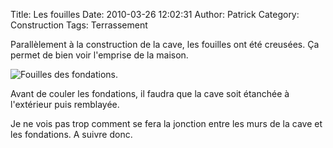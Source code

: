Title: Les fouilles
Date: 2010-03-26 12:02:31
Author: Patrick
Category: Construction
Tags: Terrassement

Parallèlement à la construction de la cave, les fouilles ont été
creusées. Ça permet de bien voir l'emprise de la maison.

![Fouilles des fondations.]({filename}/images/img_3236-1024.jpg)

Avant de couler les fondations, il faudra que la cave soit étanchée à
l'extérieur puis remblayée.

Je ne vois pas trop comment se fera la jonction entre les murs de la
cave et les fondations. A suivre donc.


